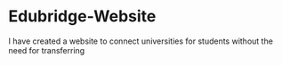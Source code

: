 # Edubridge-Website
I have created a website to connect universities for students without the need for transferring
